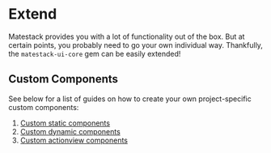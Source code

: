 # Extend

Matestack provides you with a lot of functionality out of the box. But at certain points, you probably need to go your own individual way. Thankfully, the `matestack-ui-core` gem can be easily extended!

## Custom Components

See below for a list of guides on how to create your own project-specific custom components:

1. [Custom static components](/docs/extend/custom_static_components.md)
2. [Custom dynamic components](/docs/extend/custom_dynamic_components.md)
3. [Custom actionview components](/docs/extend/custom_actionview_components.md)
